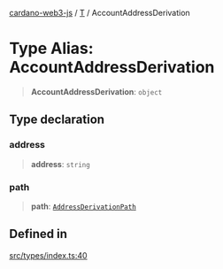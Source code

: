 [cardano-web3-js](../../../index.md) / [T](../index.md) / AccountAddressDerivation

# Type Alias: AccountAddressDerivation

> **AccountAddressDerivation**: `object`

## Type declaration

### address

> **address**: `string`

### path

> **path**: [`AddressDerivationPath`](AddressDerivationPath.md)

## Defined in

[src/types/index.ts:40](https://github.com/xray-network/cardano-web3-js/blob/c2cd49478a527b9b57b4028f4ad7add1c4bff5b8/src/types/index.ts#L40)
